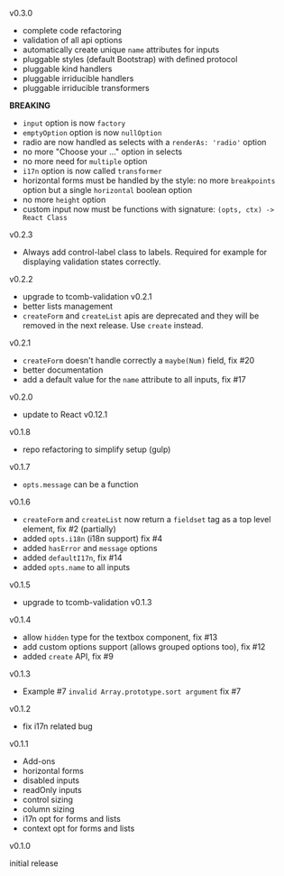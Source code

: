 v0.3.0

- complete code refactoring
- validation of all api options
- automatically create unique `name` attributes for inputs
- pluggable styles (default Bootstrap) with defined protocol
- pluggable kind handlers
- pluggable irriducible handlers
- pluggable irriducible transformers

**BREAKING**

- `input` option is now `factory`
- `emptyOption` option is now `nullOption`
- radio are now handled as selects with a `renderAs: 'radio'` option
- no more "Choose your ..." option in selects
- no more need for `multiple` option
- `i17n` option is now called `transformer`
- horizontal forms must be handled by the style: no more `breakpoints` option but a single `horizontal` boolean option
- no more `height` option
- custom input now must be functions with signature: `(opts, ctx) -> React Class`

v0.2.3

- Always add control-label class to labels. Required for example for displaying validation states correctly.

v0.2.2

- upgrade to tcomb-validation v0.2.1
- better lists management
- `createForm` and `createList` apis are deprecated and they will be removed in the next release. Use `create` instead.

v0.2.1

- `createForm` doesn't handle correctly a `maybe(Num)` field, fix #20
- better documentation
- add a default value for the `name` attribute to all inputs, fix #17

v0.2.0

- update to React v0.12.1

v0.1.8

- repo refactoring to simplify setup (gulp)

v0.1.7

- `opts.message` can be a function

v0.1.6

- `createForm` and `createList` now return a `fieldset` tag as a top level element, fix #2 (partially)
- added `opts.i18n` (i18n support) fix #4
- added `hasError` and `message` options
- added `defaultI17n`, fix #14
- added `opts.name` to all inputs

v0.1.5

- upgrade to tcomb-validation v0.1.3

v0.1.4

- allow `hidden` type for the textbox component, fix #13
- add custom options support (allows grouped options too), fix #12
- added `create` API, fix #9

v0.1.3

- Example #7 `invalid Array.prototype.sort argument` fix #7

v0.1.2

- fix i17n related bug

v0.1.1

- Add-ons
- horizontal forms
- disabled inputs
- readOnly inputs
- control sizing
- column sizing
- i17n opt for forms and lists
- context opt for forms and lists

v0.1.0

initial release
